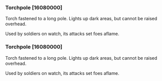 ### Torchpole [16080000]

Torch fastened to a long pole. Lights up dark areas, but cannot be raised overhead.

Used by soldiers on watch, its attacks set foes aflame.### Torchpole [16080000]

Torch fastened to a long pole. Lights up dark areas, but cannot be raised overhead.

Used by soldiers on watch, its attacks set foes aflame.